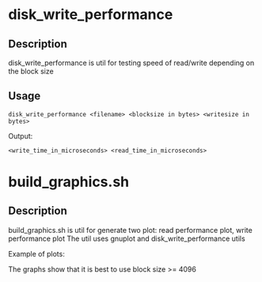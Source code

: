 # disk_write_performance

## Description
disk_write_performance is util for testing speed of read/write depending on the block size

## Usage
```
disk_write_performance <filename> <blocksize in bytes> <writesize in bytes>
```

Output:
```
<write_time_in_microseconds> <read_time_in_microseconds>
```

# build_graphics.sh

## Description
build_graphics.sh is util for generate two plot: read performance plot, write performance plot
The util uses gnuplot and disk_write_performance utils

Example of plots:




The graphs show that it is best to use block size >= 4096

